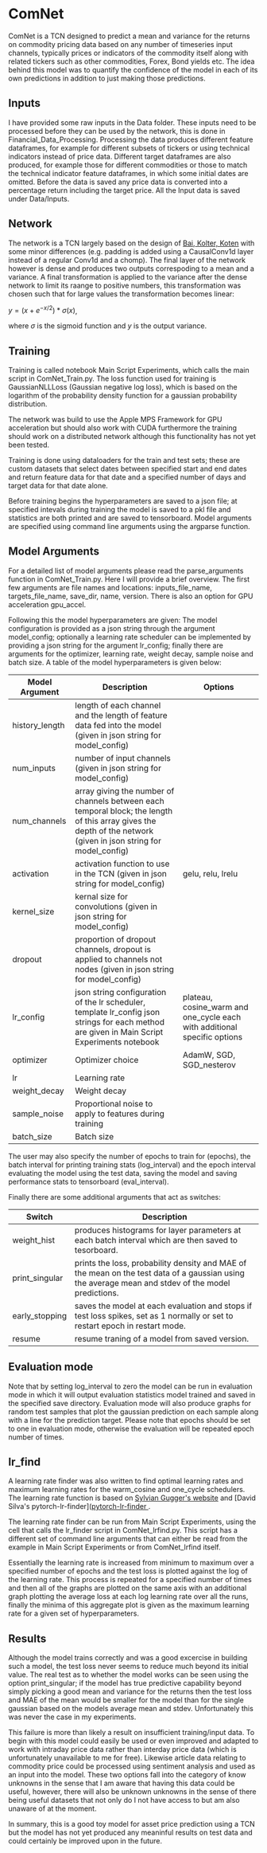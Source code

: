 # ComNet

ComNet is a TCN designed to predict a mean and variance for the returns on commodity pricing data based on any number of timeseries input channels,
typically prices or indicators of the commodity itself along with related tickers such as other commodities, Forex, Bond yields etc.
The idea behind this model was to quantify the confidence of the model in each of its own predictions in addition to just making those predictions.

## Inputs

I have provided some raw inputs in the Data folder. These inputs need to be processed before they can be used by the network, this is done in Financial_Data_Processing.
Processing the data produces different feature dataframes, for example for different subsets of tickers or using technical indicators instead of price data.
Different target dataframes are also produced, for example those for different commodities or those to match the technical indicator feature dataframes, in which some initial dates are omitted.
Before the data is saved any price data is converted into a percentage return including the target price. All the Input data is saved under Data/Inputs.

## Network

The network is a TCN largely based on the design of [Bai, Kolter, Koten](https://arxiv.org/abs/1803.01271) with some minor differences
(e.g. padding is added using a CausalConv1d layer instead of a regular Conv1d and a chomp). 
The final layer of the network however is dense and produces two outputs correspoding to a mean and a variance.
A final transformation is applied to the variance after the dense network to limit its raange to positive numbers,
this transformation was chosen such that for large values the transformation becomes linear:

$y = (x+e^{-x/2})*\sigma(x)$,

where $\sigma$ is the sigmoid function and $y$ is the output variance.

## Training

Training is called notebook Main Script Experiments, which calls the main script in ComNet_Train.py.
The loss function used for training is GaussianNLLLoss (Gaussian negative log loss),
which is based on the logarithm of the probability density function for a gaussian probability distribution.

The network was build to use the Apple MPS Framework for GPU acceleration but should also work with CUDA
furthermore the training should work on a distributed network although this functionality has not yet been tested.

Training is done using dataloaders for the train and test sets;
these are custom datasets that select dates between specified start and end dates and return
feature data for that date and a specified number of days and target data for that date alone.

Before training begins the hyperparameters are saved to a json file; 
at specified intevals during training the model is saved to a pkl file and statistics are both printed and are saved to tensorboard.
Model arguments are specified using command line arguments using the argparse function.

## Model Arguments

For a detailed list of model arguments please read the parse_arguments function in ComNet_Train.py.
Here I will provide a brief overview. The first few arguments are file names and locations: 
inputs_file_name, targets_file_name, save_dir, name, version. There is also an option for GPU acceleration gpu_accel.

Following this the model hyperparameters are given:
The model configuration is provided as a json string through the argument model_config;
optionally a learning rate scheduler can be implemented by providing a json string for the argument lr_config;
finally there are arguments for the optimizer, learning rate, weight decay, sample noise and batch size.
A table of the model hyperparameters is given below:

| Model Argument | Description | Options |
| --- | --- | --- |
| history_length | length of each channel and the length of feature data fed into the model (given in json string for model_config)| |
| num_inputs | number of input channels (given in json string for model_config)| |
| num_channels | array giving the number of channels between each temporal block; the length of this array gives the depth of the network (given in json string for model_config)| |
| activation | activation function to use in the TCN (given in json string for model_config) | gelu, relu, lrelu |
| kernel_size | kernal size for convolutions (given in json string for model_config) | |
| dropout | proportion of dropout channels, dropout is applied to channels not nodes (given in json string for model_config) | |
| lr_config | json string configuration of the lr scheduler, template lr_config json strings for each method are given in Main Script Experiments notebook| plateau, cosine_warm and one_cycle each with additional specific options |
| optimizer | Optimizer choice | AdamW, SGD, SGD_nesterov |
| lr | Learning rate | |
| weight_decay | Weight decay | |
| sample_noise | Proportional noise to apply to features during training| |
| batch_size | Batch size | |

The user may also specify the number of epochs to train for (epochs), the batch interval for printing training stats (log_interval)
and the epoch interval evaluating the model using the test data, saving the model and saving performance stats to tensorboard (eval_interval).

Finally there are some additional arguments that act as switches:

| Switch | Description |
| --- | --- |
| weight_hist | produces histograms for layer parameters at each batch interval which are then saved to tesorboard. |
| print_singular | prints the loss, probability density and MAE of the mean on the test data of a gaussian using the average mean and stdev of the model predictions. |
| early_stopping | saves the model at each evaluation and stops if test loss spikes, set as 1 normally or set to restart epoch in restart mode. |
| resume | resume traning of a model from saved version. |

## Evaluation mode

Note that by setting log_interval to zero the model can be run in evaluation mode in which it will output evaluation statistics model trained and saved in the specified save directory.
Evaluation mode will also produce graphs for random test samples that plot the gaussian prediction on each sample along with a line for the prediction target.
Please note that epochs should be set to one in evaluation mode, otherwise the evaluation will be repeated epoch number of times.

## lr_find

A learning rate finder was also written to find optimal learning rates and maximum learning rates for the warm_cosine and one_cycle schedulers.
The learning rate function is based on [Sylvian Gugger's website](https://sgugger.github.io/how-do-you-find-a-good-learning-rate.html) and [David Silva's pytorch-lr-finder]([pytorch-lr-finder ](https://github.com/davidtvs/pytorch-lr-finder).

The learning rate finder can be run from Main Script Experiments, using the cell that calls the lr_finder script in ComNet_lrfind.py.
This script has a different set of command line arguments that can either be read from the example in Main Script Experiments or from ComNet_lrfind itself.

Essentially the learning rate is increased from minimum to maximum over a specified number of epochs and the test loss is plotted against the log of the learning rate.
This process is repeated for a specified number of times and then all of the graphs are plotted on the same axis with an additional graph
plotting the average loss at each log learning rate over all the runs, finally the minima of this aggregate plot is given as the maximum learning rate for a given set of hyperparameters.

## Results

Although the model trains correctly and was a good excercise in building such a model, the test loss never seems to reduce much beyond its initial value.
The real test as to whether the model works can be seen using the option print_singular; 
if the model has true predictive capability beyond simply picking a good mean and variance for the returns then the test loss and MAE of the mean would be smaller for the model
than for the single gaussian based on the models average mean and stdev. Unfortunately this was never the case in my experiments.

This failure is more than likely a result on insufficient training/input data. To begin with this model could easily be used or even improved and adapted to work with intraday price data
rather than interday price data (which is unfortunately unavailable to me for free). 
Likewise article data relating to commodity price could be processed using sentiment analysis and used as an input into the model. 
These two options fall into the category of know unknowns in the sense that I am aware that having this data could be useful, however,
there will also be unknown unknowns in the sense of there being useful datasets that not only do I not have access to but am also unaware of at the moment.

In summary, this is a good toy model for asset price prediction using a TCN but the model has not yet produced any meaninful results on test data and could certainly be improved upon in the future.
                        

